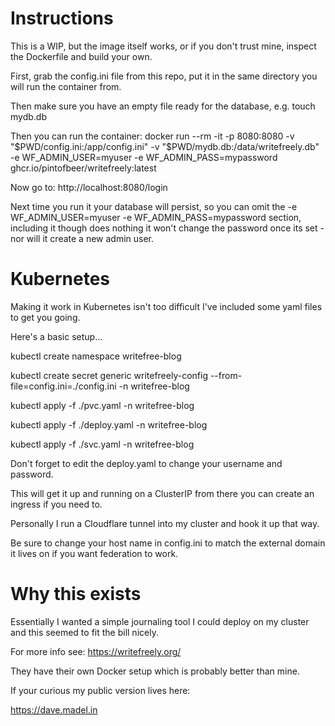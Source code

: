 # Instructions

This is a WIP, but the image itself works, or if you don't trust mine, inspect the Dockerfile and build your own.

First, grab the config.ini file from this repo, put it in the same directory you will run the container from.

Then make sure you have an empty file ready for the database, e.g.
touch mydb.db

Then you can run the container:
docker run --rm -it -p 8080:8080 -v "$PWD/config.ini:/app/config.ini" -v "$PWD/mydb.db:/data/writefreely.db" -e WF_ADMIN_USER=myuser -e WF_ADMIN_PASS=mypassword ghcr.io/pintofbeer/writefreely:latest

Now go to:
http://localhost:8080/login

Next time you run it your database will persist, so you can omit the -e WF_ADMIN_USER=myuser -e WF_ADMIN_PASS=mypassword section, including it though does nothing it won't change the password once its set - nor will it create a new admin user.

# Kubernetes

Making it work in Kubernetes isn't too difficult I've included some yaml files to get you going.

Here's a basic setup...

kubectl create namespace writefree-blog

kubectl create secret generic writefreely-config --from-file=config.ini=./config.ini -n writefree-blog

kubectl apply -f ./pvc.yaml -n writefree-blog

kubectl apply -f ./deploy.yaml -n writefree-blog

kubectl apply -f ./svc.yaml -n writefree-blog

Don't forget to edit the deploy.yaml to change your username and password.

This will get it up and running on a ClusterIP from there you can create an ingress if you need to.

Personally I run a Cloudflare tunnel into my cluster and hook it up that way.

Be sure to change your host name in config.ini to match the external domain it lives on if you want federation to work.

# Why this exists

Essentially I wanted a simple journaling tool I could deploy on my cluster and this seemed to fit the bill nicely.

For more info see:
https://writefreely.org/

They have their own Docker setup which is probably better than mine.

If your curious my public version lives here:

https://dave.madel.in
